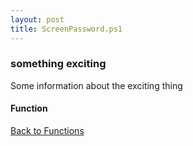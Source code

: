 ```yaml
---
layout: post
title: ScreenPassword.ps1
---
```


### something exciting

Some information about the exciting thing

#### Function

<script src="https://gist-it.appspot.com/github.com/BanterBoy/scripts-blog/blob/master/PowerShell/functions/ScreenPassword.ps1" crossorigin="anonymous"></script>

<a href="/menu/_pages/functions.html">Back to Functions</a>
